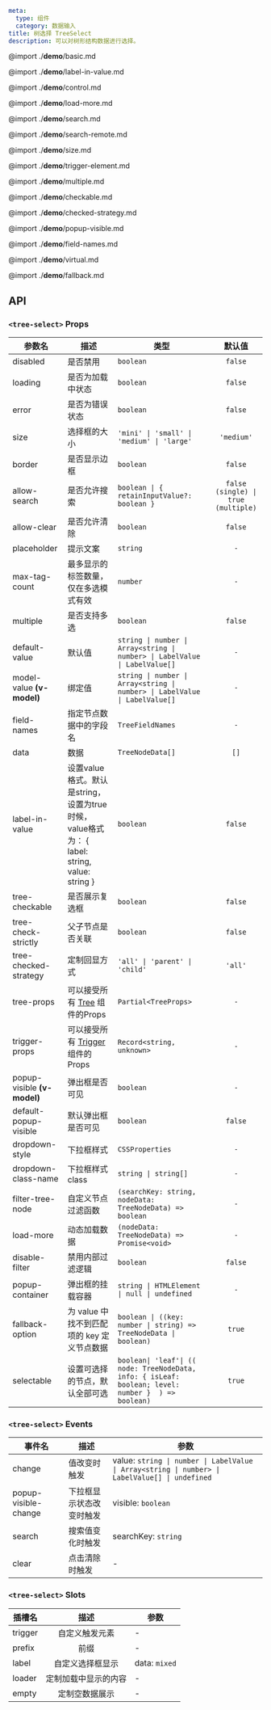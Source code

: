 ```yaml
meta:
  type: 组件
  category: 数据输入
title: 树选择 TreeSelect
description: 可以对树形结构数据进行选择。
```

@import ./__demo__/basic.md

@import ./__demo__/label-in-value.md

@import ./__demo__/control.md

@import ./__demo__/load-more.md

@import ./__demo__/search.md

@import ./__demo__/search-remote.md

@import ./__demo__/size.md

@import ./__demo__/trigger-element.md

@import ./__demo__/multiple.md

@import ./__demo__/checkable.md

@import ./__demo__/checked-strategy.md

@import ./__demo__/popup-visible.md

@import ./__demo__/field-names.md

@import ./__demo__/virtual.md

@import ./__demo__/fallback.md

## API


### `<tree-select>` Props

|参数名|描述|类型|默认值|
|---|---|---|:---:|
|disabled|是否禁用|`boolean`|`false`|
|loading|是否为加载中状态|`boolean`|`false`|
|error|是否为错误状态|`boolean`|`false`|
|size|选择框的大小|`'mini' \| 'small' \| 'medium' \| 'large'`|`'medium'`|
|border|是否显示边框|`boolean`|`false`|
|allow-search|是否允许搜索|`boolean \| { retainInputValue?: boolean }`|`false (single) \| true (multiple)`|
|allow-clear|是否允许清除|`boolean`|`false`|
|placeholder|提示文案|`string`|`-`|
|max-tag-count|最多显示的标签数量，仅在多选模式有效|`number`|`-`|
|multiple|是否支持多选|`boolean`|`false`|
|default-value|默认值|`string \| number \| Array<string \| number> \| LabelValue \| LabelValue[]`|`-`|
|model-value **(v-model)**|绑定值|`string \| number \| Array<string \| number> \| LabelValue \| LabelValue[]`|`-`|
|field-names|指定节点数据中的字段名|`TreeFieldNames`|`-`|
|data|数据|`TreeNodeData[]`|`[]`|
|label-in-value|设置value格式。默认是string，设置为true时候，value格式为： { label: string, value: string }|`boolean`|`false`|
|tree-checkable|是否展示复选框|`boolean`|`false`|
|tree-check-strictly|父子节点是否关联|`boolean`|`false`|
|tree-checked-strategy|定制回显方式|`'all' \| 'parent' \| 'child'`|`'all'`|
|tree-props|可以接受所有 [Tree](/vue/component/tree) 组件的Props|`Partial<TreeProps>`|`-`|
|trigger-props|可以接受所有 [Trigger](/vue/component/trigger) 组件的Props|`Record<string, unknown>`|`-`|
|popup-visible **(v-model)**|弹出框是否可见|`boolean`|`-`|
|default-popup-visible|默认弹出框是否可见|`boolean`|`false`|
|dropdown-style|下拉框样式|`CSSProperties`|`-`|
|dropdown-class-name|下拉框样式 class|`string \| string[]`|`-`|
|filter-tree-node|自定义节点过滤函数|`(searchKey: string, nodeData: TreeNodeData) => boolean`|`-`|
|load-more|动态加载数据|`(nodeData: TreeNodeData) => Promise<void>`|`-`|
|disable-filter|禁用内部过滤逻辑|`boolean`|`false`|
|popup-container|弹出框的挂载容器|`string \| HTMLElement \| null \| undefined`|`-`|
|fallback-option|为 value 中找不到匹配项的 key 定义节点数据|`boolean \| ((key: number \| string) => TreeNodeData \| boolean)`|`true`|
|selectable|设置可选择的节点，默认全部可选|`boolean\| 'leaf'\| ((    node: TreeNodeData,    info: { isLeaf: boolean; level: number }  ) => boolean)`|`true`|
### `<tree-select>` Events

|事件名|描述|参数|
|---|---|---|
|change|值改变时触发|value: `string \| number \| LabelValue \| Array<string \| number> \| LabelValue[] \| undefined`|
|popup-visible-change|下拉框显示状态改变时触发|visible: `boolean`|
|search|搜索值变化时触发|searchKey: `string`|
|clear|点击清除时触发|-|
### `<tree-select>` Slots

|插槽名|描述|参数|
|---|:---:|---|
|trigger|自定义触发元素|-|
|prefix|前缀|-|
|label|自定义选择框显示|data: `mixed`|
|loader|定制加载中显示的内容|-|
|empty|定制空数据展示|-|


